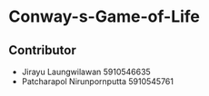 # Conway-s-Game-of-Life
## Contributor
- Jirayu Laungwilawan 5910546635
- Patcharapol Nirunpornputta 5910545761
